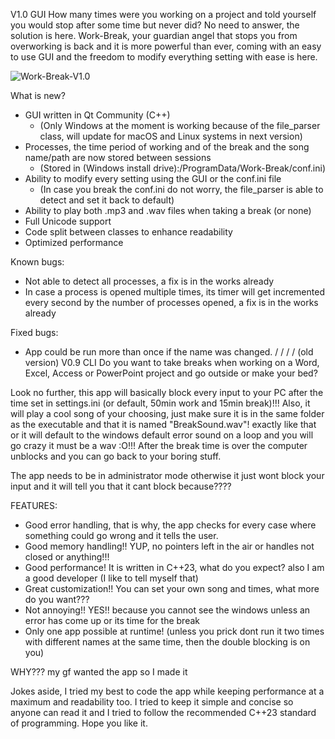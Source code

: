 V1.0 GUI
How many times were you working on a project and told yourself you would stop after some time but never did? No need to answer, the solution is here.
Work-Break, your guardian angel that stops you from overworking is back and it is more powerful than ever, coming with an easy to use GUI and the freedom to modify everything setting with ease is here.

![Work-Break-V1.0](https://i.imgur.com/ZxYdFXr.png)

What is new?
- GUI written in Qt Community (C++)
  * (Only Windows at the moment is working because of the file_parser class, will update for macOS and Linux systems in next version)
- Processes, the time period of working and of the break and the song name/path are now stored between sessions
  * (Stored in (Windows install drive):/ProgramData/Work-Break/conf.ini)
- Ability to modify every setting using the GUI or the conf.ini file
  * (In case you break the conf.ini do not worry, the file_parser is able to detect and set it back to default)
- Ability to play both .mp3 and .wav files when taking a break (or none)
- Full Unicode support
- Code split between classes to enhance readability
- Optimized performance

Known bugs:
- Not able to detect all processes, a fix is in the works already
- In case a process is opened multiple times, its timer will get incremented every second by the number of processes opened, a fix is in the works already

Fixed bugs:
- App could be run more than once if the name was changed.
/ 
/
/
/
(old version)
V0.9 CLI
Do you want to take breaks when working on a Word, Excel, Access or PowerPoint project and go outside or make your bed?

Look no further, this app will basically block every input to your PC after the time set in settings.ini (or default, 50min work and 15min break)!!!
Also, it will play a cool song of your choosing, just make sure it is in the same folder as the executable and that it is named "BreakSound.wav"! exactly like that or it will default to the windows default error sound on a loop and you will go crazy
it must be a wav :O!!!
After the break time is over the computer unblocks and you can go back to your boring stuff.

The app needs to be in administrator mode otherwise it just wont block your input and it will tell you that it cant block because????

FEATURES:
- Good error handling, that is why, the app checks for every case where something could go wrong and it tells the user.
- Good memory handling!! YUP, no pointers left in the air or handles not closed or anything!!!
- Good performance! It is written in C++23, what do you expect? also I am a good developer (I like to tell myself that)
- Great customization!! You can set your own song and times, what more do you want???
- Not annoying!! YES!! because you cannot see the windows unless an error has come up or its time for the break
- Only one app possible at runtime! (unless you prick dont run it two times with different names at the same time, then the double blocking is on you)

WHY???
my gf wanted the app so I made it

Jokes aside, I tried my best to code the app while keeping performance at a maximum and readability too. I tried to keep it simple and concise so anyone can read it and I tried to follow the recommended C++23 standard of programming.
Hope you like it.

